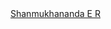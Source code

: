 <div class="badge-base LI-profile-badge" data-locale="en_US" data-size="medium" data-theme="light" data-type="HORIZONTAL" data-vanity="shanmukhananda" data-version="v1"><a class="badge-base__link LI-simple-link" href="https://in.linkedin.com/in/shanmukhananda?trk=profile-badge">Shanmukhananda E R</a></div>
              
